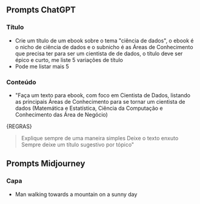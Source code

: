 ## Prompts ChatGPT

### Título
- Crie um título de um ebook sobre o tema "ciência de dados", o ebook é o nicho de ciência de dados e o subnicho é as Áreas de Conhecimento que precisa ter para ser um cientista de de dados, o título deve ser épico e curto, me liste 5 variações de título
- Pode me listar mais 5

### Conteúdo
- "Faça um texto para ebook, com foco em Cientista de Dados, listando as principais Áreas de Conhecimento para se tornar um cientista de dados (Matemática e Estatística, Ciência da Computação e Conhecimento das Área de Negócio)

{REGRAS}

> Explique sempre de uma maneira simples
> Deixe o texto enxuto 
> Sempre deixe um título sugestivo por tópico"


## Prompts Midjourney

### Capa
- Man walking towards a mountain on a sunny day

